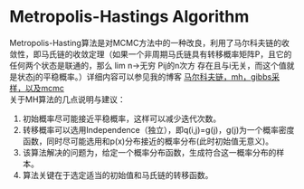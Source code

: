 # Metropolis-Hastings Algorithm
Metropolis-Hasting算法是对MCMC方法中的一种改良，利用了马尔科夫链的收敛性，即马氏链的收敛定理（如果一个非周期马氏链具有转移概率矩阵P，且它的任何两个状态是联通的，那么 lim n->无穷 Pij的n次方 存在且与i无关，而这个值就是状态j的平稳概率。）详细内容可以参见我的博客 [马尔科夫链，mh，gibbs采样，以及mcmc](http://glacier.iego.net/%E9%A9%AC%E5%B0%94%E7%A7%91%E5%A4%AB%E9%93%BE%EF%BC%8Cmh%EF%BC%8Cgibbs%E9%87%87%E6%A0%B7%EF%BC%8C%E4%BB%A5%E5%8F%8Amcmc/)<br>
关于MH算法的几点说明与建议：

1. 初始概率尽可能接近平稳概率，这样可以减少迭代次数。
2. 转移概率可以选用Independence（独立），即q(i,j)=g(j)，g(j)为一个概率密度函数，同时尽可能选用和p(x)分布接近的概率分布(此时初始值无意义)。
3. 该算法解决的问题为，给定一个概率分布函数，生成符合这一概率分布的样本。
4. 算法关键在于选定适当的初始值和马氏链的转移函数。

